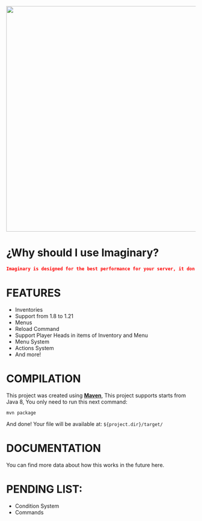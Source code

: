 <p align="center">
    <img src="https://i.imgur.com/tr9Opmh.png" width="600px">
</p>

# ¿Why should I use Imaginary?

```JSON
Imaginary is designed for the best performance for your server, it don't have limits, so you can do everything what you want.
```

# FEATURES

* Inventories
* Support from 1.8 to 1.21
* Menus
* Reload Command
* Support Player Heads in items of Inventory and Menu
* Menu System
* Actions System
* And more!

# COMPILATION

This project was created using **[Maven](https://maven.apache.org/)**, This project supports starts from Java 8, You only need to run this next command:
```mvn
mvn package
```
And done! Your file will be available at: `${project.dir}/target/`

# DOCUMENTATION

You can find more data about how this works in the future here.

# PENDING LIST:

* Condition System
* Commands